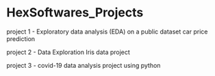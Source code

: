 # HexSoftwares_Projects

project 1 - Exploratory data analysis (EDA) on a public dataset 
car price prediction

project 2 - Data Exploration
Iris data project

project 3 - covid-19 data analysis project using python
